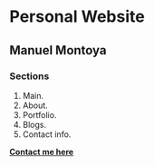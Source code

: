 # Personal Website
## Manuel Montoya

### Sections
1. Main.
1. About.
1. Portfolio.
1. Blogs.
1. Contact info.

[**__Contact me here__**](mailto:manuelm1209@hotmail.com)

